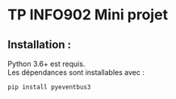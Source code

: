# TP INFO902 Mini projet

## Installation :
Python 3.6+ est requis.  
Les dépendances sont installables avec :
```
pip install pyeventbus3
```



